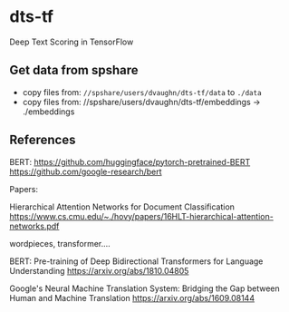 # dts-tf
Deep Text Scoring in TensorFlow

## Get data from spshare
- copy files from: `//spshare/users/dvaughn/dts-tf/data` to  `./data`
- copy files from: //spshare/users/dvaughn/dts-tf/embeddings -> ./embeddings


## References
BERT:
https://github.com/huggingface/pytorch-pretrained-BERT
https://github.com/google-research/bert

Papers:

Hierarchical Attention Networks for Document Classification
https://www.cs.cmu.edu/~./hovy/papers/16HLT-hierarchical-attention-networks.pdf

wordpieces, transformer....

BERT: Pre-training of Deep Bidirectional Transformers for Language Understanding
https://arxiv.org/abs/1810.04805

Google's Neural Machine Translation System: Bridging the Gap between Human and Machine Translation
https://arxiv.org/abs/1609.08144